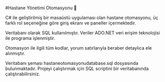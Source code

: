 #Hastane Yönetimi Otomasyonu 🚀

C# ile geliştirilmiş bir masaüstü uygulaması olan hastane otomasyonu, üç farklı rol seçeneğine göre giriş ekranı ve paneller içermektedir.

Veritabanı olarak SQL kullanılmıştır.
Veriler ADO.NET veri erişim teknolojisi ile programa işlenmiştir.

Otomasyon ile ilgili tüm kodlar, yorum satırlarıyla beraber detaylıca ele alınmıştır.


Veritabanı şeması hastaneotomasyonudatabase.sql dosyasında bulunmaktadır. 
Projeyi çalıştırmak için SQL scriptini bir veritabanında çalıştırabilirsiniz.
